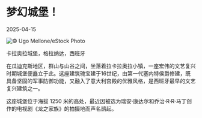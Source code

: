 # 梦幻城堡！

2025-04-15

![](https://cn.bing.com/th?id=OHR.CerezoEnFlor_ZH-CN2951543796_UHD.jpg "© Ugo Mellone/eStock Photo")

卡拉奥拉城堡，格拉纳达，西班牙

在瓜迪克斯地区，群山与山谷之间，坐落着拉卡拉奥拉小镇，一座宏伟的文艺复兴时期城堡便矗立于此。这座建筑瑰宝建于16世纪，由第一代塞内特侯爵修建，既具备坚固的军事防御功能，又融入了意大利宫殿的优雅风格，是西班牙最早的文艺复兴建筑之一。

这座城堡位于海拔 1250 米的高处，最近因被选为瑞安·康达尔和乔治·R·R·马丁创作的电视剧《龙之家族》的拍摄地而声名鹊起。

